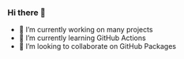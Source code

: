 ### Hi there 👋
- 🔭 I’m currently working on many projects
- 🌱 I’m currently learning GitHub Actions
- 👯 I’m looking to collaborate on GitHub Packages
<!--
**PR0123/pr0123** is a ✨ _special_ ✨ repository because its `README.md` (this file) appears on your GitHub profile.

Here are some ideas to get you started:

- 🔭 I’m currently working on many projects
- 🌱 I’m currently learning GitHub Actions
- 👯 I’m looking to collaborate on GitHub Packages
-->
